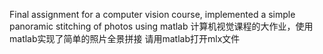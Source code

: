 Final assignment for a computer vision course, implemented a simple panoramic stitching of photos using matlab
计算机视觉课程的大作业，使用matlab实现了简单的照片全景拼接
请用matlab打开mlx文件
